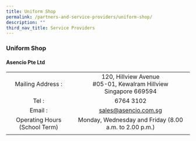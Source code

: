 ```yaml
---
title: Uniform Shop
permalink: /partners-and-service-providers/uniform-shop/
description: ""
third_nav_title: Service Providers
---
```

### **Uniform Shop**
#### **Asencio Pte Ltd**

|  |  |
|:---:|:---:|
| Mailing Address : | 120, Hillview Avenue<br>#05-01, Kewalram Hillview<br>Singapore 669594 |
| Tel : | 6764 3102 |
| Email : | [sales@asencio.com.sg](mailto:sales@asencio.com.sg) |
| Operating Hours (School Term) | Monday, Wednesday and Friday (8.00 a.m. to 2.00 p.m.) |
|  |  |